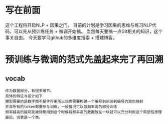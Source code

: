 # 写在前面
这个工程将开启NLP + 因果之门。
目前的计划是学习因果的思维与练习NLP代码，可以先从预训练任务 + 微调开始搞。
当然每天要搞一点Git相关的知识，这个事关自由。
今天要学习github的多维度搜索  + 搭建博客。

# 预训练与微调的范式先盖起来完了再回溯 
## vocab
    作为数据部分，有很多细节。
    具体的特征与设计如下
    模型需要的是数字而不是字符串所以词表需要构建一个编号到词词到编号的双向映射
    并非所有的token都要参与训练，一般情况可以取频率高的部分训练
    频率越高的越可能被频繁用到这个时候将频率高的数据放在一块就可以充分利用这个局部性原理
    最后，词表是一个类。



